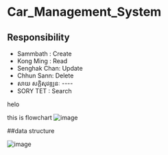 # Car_Management_System
## Responsibility
- Sammbath : Create
- Kong Ming : Read
- Senghak Chan: Update
- Chhun Sann:  Delete
- សាយ សក្ដិសុវឌ្ឍនៈ ----
- SORY TET : Search

helo

this is flowchart
![image](https://github.com/SOYTET/Car_Management_System/assets/132768132/c4448d1a-2d40-47b9-917e-b5421d438edd)







##data structure

![image](https://github.com/SOYTET/Car_Management_System/assets/132768132/6f7de577-6864-4b65-a4c2-f68da2682167)
